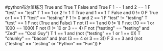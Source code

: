 #python布尔值练习
    True and True   T
    False and True  F
    1 == 1 and 2 == 1 F
    "test" == "test"  T
    1 == 1 or 2 != 1  T
    True and 1 == 1   T
    False and 0 != 0  F
    True or 1 == 1  T
    "test" == "testing" F
    1 != 0 and 2 == 1   F
    "test" != "testing" T
    "test" == 1   F
    not (True and False)  T
    not (1 == 1 and 0 != 1) F
    not (10 == 1 or 1000 == 1000) F
    not (1 != 10 or 3 == 4)  F
    not ("testing" == "testing" and "Zed" == "Cool Guy")  T
    1 == 1 and (not ("testing" == 1 or 1 == 0)) T
    "chunky" == "bacon" and (not (3 == 4 or 3 == 3)) F
    3 == 3 and (not ("testing" == "testing" or "Python" == "Fun")) F